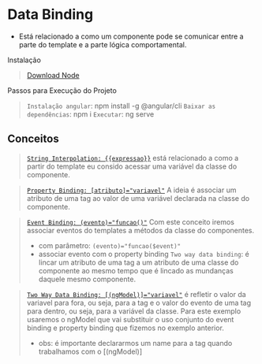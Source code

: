 # Data Binding
- Está relacionado a como um componente pode se comunicar entre a parte do template e a parte lógica comportamental.

Instalação
> [Download Node](https://nodejs.org/en/download/)

Passos para Execução do Projeto
> `Instalação angular`: npm install -g @angular/cli
> `Baixar as dependências`: npm i
> `Executar`: ng serve

## Conceitos
> [`String Interpolation: {{expressao}}`](https://github.com/jcarloscody/angular_data_binding/tree/main/src/app/string-interpolation) está relacionado a como a partir do template eu consido acessar uma variável da classe do componente. 

> [`Property Binding: [atributo]="variavel"`](https://github.com/jcarloscody/angular_data_binding/tree/main/src/app/property-binding) A ideia é associar um atributo de uma tag ao valor de uma variável declarada na classe do componente. 

> [`Event Binding: (evento)="funcao()"`](https://github.com/jcarloscody/angular_data_binding/tree/main/src/app/event-binding) Com este conceito iremos associar eventos do templates a métodos da classe do componentes. 
> - com parâmetro: `(evento)="funcao($event)"`
> - associar evento com o property binding `Two way data binding`: é lincar um atributo de uma tag a um atributo de uma classe do componente ao mesmo tempo que é lincado as mundanças daquele mesmo componente.

> [`Two Way Data Binding: [(ngModel)]="variavel"`](https://github.com/jcarloscody/angular_data_binding/tree/main/src/app/two-way-data-binding) é refletir o valor da variavel para fora, ou seja, para a tag e o valor do evento de uma tag para dentro, ou seja, para a variável da classe. Para este exemplo usaremos o ngModel que vai substituir o uso conjunto do event binding e property binding que fizemos no exemplo anterior.
> - obs: é importante declararmos um name para a tag quando trabalhamos com o [(ngModel)]